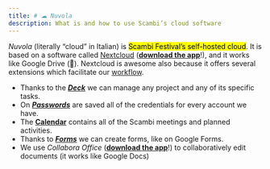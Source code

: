 ```yaml
---
title: # ☁ Nuvola
description: What is and how to use Scambi’s cloud software
---
```

_Nuvola_ (literally “cloud” in Italian) is <mark>Scambi Festival’s self-hosted cloud</mark>. It is based on a software called [Nextcloud](https://nextcloud.com) ([**download the app**](https://nextcloud.com/install)!), and it works like Google Drive (🤮). Nextcloud is awesome also because it offers several extensions which facilitate our [workflow](/workflow/).

* Thanks to the [_**Deck**_](deck.md) we can manage any project and any of its specific tasks.
* On [_**Passwords**_](https://nuvola.scambi.org/apps/passwords) are saved all of the credentials for every account we have.
* The [**Calendar**](https://nuvola.scambi.org/apps/calendar) contains all of the Scambi meetings and planned activities.
* Thanks to [_**Forms**_](https://nuvola.scambi.org/apps/forms) we can create forms, like on Google Forms.
* We use _Collabora Office_ ([**download the app**](https://www.collaboraoffice.com/solutions/collabora-office-android-ios)!) to collaboratively edit documents (it works like Google Docs)
